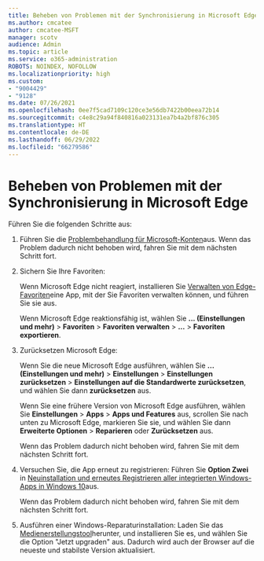 ```yaml
---
title: Beheben von Problemen mit der Synchronisierung in Microsoft Edge
ms.author: cmcatee
author: cmcatee-MSFT
manager: scotv
audience: Admin
ms.topic: article
ms.service: o365-administration
ROBOTS: NOINDEX, NOFOLLOW
ms.localizationpriority: high
ms.custom:
- "9004429"
- "9128"
ms.date: 07/26/2021
ms.openlocfilehash: 0ee7f5cad7109c120ce3e56db7422b00eea72b14
ms.sourcegitcommit: c4e8c29a94f840816a023131ea7b4a2bf876c305
ms.translationtype: HT
ms.contentlocale: de-DE
ms.lasthandoff: 06/29/2022
ms.locfileid: "66279586"
---
```

# <a name="troubleshoot-problems-with-sync-in-microsoft-edge"></a>Beheben von Problemen mit der Synchronisierung in Microsoft Edge

Führen Sie die folgenden Schritte aus:

1. Führen Sie die [Problembehandlung für Microsoft-Konten](https://go.microsoft.com/fwlink/?linkid=2155661)aus. Wenn das Problem dadurch nicht behoben wird, fahren Sie mit dem nächsten Schritt fort.

1. Sichern Sie Ihre Favoriten:

    Wenn Microsoft Edge nicht reagiert, installieren Sie [Verwalten von Edge-Favoriten](https://go.microsoft.com/fwlink/?linkid=2155764)eine App, mit der Sie Favoriten verwalten können, und führen Sie sie aus.

    Wenn Microsoft Edge reaktionsfähig ist, wählen Sie **... (Einstellungen und mehr)** > **Favoriten** > **Favoriten verwalten** > **...** > **Favoriten exportieren**.

1. Zurücksetzen Microsoft Edge:

    Wenn Sie die neue Microsoft Edge ausführen, wählen Sie **... (Einstellungen und mehr)** > **Einstellungen** > **Einstellungen zurücksetzen** > **Einstellungen auf die Standardwerte zurücksetzen**, und wählen Sie dann **zurücksetzen** aus.

    Wenn Sie eine frühere Version von Microsoft Edge ausführen, wählen Sie **Einstellungen** > **Apps** > **Apps und Features** aus, scrollen Sie nach unten zu Microsoft Edge, markieren Sie sie, und wählen Sie dann **Erweiterte Optionen** > **Reparieren** oder **Zurücksetzen** aus.

    Wenn das Problem dadurch nicht behoben wird, fahren Sie mit dem nächsten Schritt fort.

1. Versuchen Sie, die App erneut zu registrieren: Führen Sie **Option Zwei** in [Neuinstallation und erneutes Registrieren aller integrierten Windows-Apps in Windows 10](https://go.microsoft.com/fwlink/?linkid=2146509)aus.

    Wenn das Problem dadurch nicht behoben wird, fahren Sie mit dem nächsten Schritt fort.

1. Ausführen einer Windows-Reparaturinstallation: Laden Sie das [Medienerstellungstool](https://go.microsoft.com/fwlink/?linkid=2146242)herunter, und installieren Sie es, und wählen Sie die Option "Jetzt upgraden" aus. Dadurch wird auch der Browser auf die neueste und stabilste Version aktualisiert.
